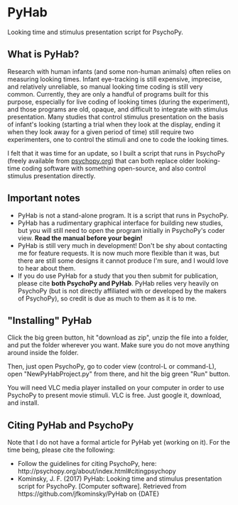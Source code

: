 # PyHab
Looking time and stimulus presentation script for PsychoPy.
<h2>What is PyHab?</h2>
<p>Research with human infants (and some non-human animals) often relies on measuring looking times. Infant eye-tracking is still expensive, imprecise, and relatively unreliable, so manual looking time coding is still very common. Currently, they are only a handful of programs built for this purpose, especially for live coding of looking times (during the experiment), and those programs are old, opaque, and difficult to integrate with stimulus presentation. Many studies that control stimulus presentation on the basis of infant's looking (starting a trial when they look at the display, ending it when they look away for a given period of time) still require two experimenters, one to control the stimuli and one to code the looking times.</p>
<p>I felt that it was time for an update, so I built a script that runs in PsychoPy (freely available from <a href="http://psychopy.org">psychopy.org</a>) that can both replace older looking-time coding software with something open-source, and also control stimulus presentation directly.</p>
<h2>Important notes</h2>
<ul>
<li>PyHab is not a stand-alone program. It is a script that runs in PsychoPy.</li>
<li>PyHab has a rudimentary graphical interface for building new studies, but you will still need to open the program initially in PsychoPy's coder view. <b>Read the manual before your begin!</b></li>
<li>PyHab is still very much in development! Don't be shy about contacting me for feature requests. It is now much more flexible than it was, but there are still some designs it cannot produce I'm sure, and I would love to hear about them.</li>
<li>If you do use PyHab for a study that you then submit for publication, please cite <b>both PsychoPy and PyHab</b>. PyHab relies very heavily on PsychoPy (but is not directly affiliated with or developed by the makers of PsychoPy), so credit is due as much to them as it is to me.</li>
</ul>
<h2>"Installing" PyHab</h2>
<p>Click the big green button, hit "download as zip", unzip the file into a folder, and put the folder wherever you want. Make sure you do not move anything around inside the folder.</p>
<p>Then, just open PsychoPy, go to coder view (control-L or command-L), open "NewPyHabProject.py" from there, and hit the big green "Run" button.</p>
<p>You will need VLC media player installed on your computer in order to use PsychoPy to present movie stimuli. VLC is free. Just google it, download, and install.</p>
<h2>Citing PyHab and PsychoPy</h2>
<p>Note that I do not have a formal article for PyHab yet (working on it). For the time being, please cite the following:</p>
<ul>
<li>Follow the guidelines for citing PsychoPy, here: http://psychopy.org/about/index.html#citingpsychopy</li>
<li>Kominsky, J. F. (2017) PyHab: Looking time and stimulus presentation script for PsychoPy. [Computer software]. Retrieved from https://github.com/jfkominsky/PyHab on {DATE}</li>
</ul>
